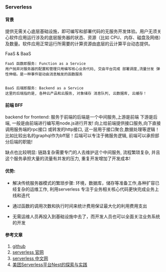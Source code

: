 ### Serverless
#### 背景

提供无需关心底层基础设施，即可编写和部署代码的无服务开发体验。用户无须关心软件应用运行涉及的底层服务器的状态、资源（比如 CPU、内存、磁盘及网络）及数量。软件应用正常运行所需要的计算资源由底层的云计算平台动态提供。

FaaS & BaaS

```
FaaS 函数即服务: Function as a Service 
用户抛弃对服务器的配置和管理只用编写核心业务代码, 交由平台完成 部署调度,流量分发 弹性伸缩。是一种事件驱动由消息触发的函数服务


BaaS 后端即服务: Backend as a Service
这里的后端指的是, 各种云产品和云服务, 对象储存 消息队列, 云数据库, 云缓存！
```

#### 前端 BFF

backend for frontend: 服务于前端的后端是一个中间服务,上游是前端 下游是后端, 一般是由前端进行编写用node.js进行开发!
向上给前端提供接口服务,向下直接调用服务端的rpc接口 或转发的http接口, 这一层用于接口聚合,数据处理等逻辑！比如比较出名的graphql作为bff层！后端可以专注于微服务逻辑, 前端可以承担部分后端的职能!

缺点也比较明显: 链路复杂需要专门的人去维护这个中间服务, 流程繁琐复杂, 并且这个服务承担大量的流量有并发的压力, 重复开发增加了开发成本!

#### 优势:

- 解决传统服务器模式的繁琐步骤: 环境，数据库，储存等准备工作,各种扩容已经复杂的运维工作, 利用serverless 专注于业务相关核心代码更快完成业务上线和迭代

- 通过函数的调用次数和执行时间来统计费用保证最大化的利用费用支出

- 无需运维人员再投入到基础设施中去了，而开发人员也可以全面关注业务系统的开发


#### 

#### 参考文章

1. [github](https://github.com/serverless/serverless/blob/master/README_CN.md)
2. [serverless 官网](https://www.serverless.com/cn/)
3. [serverless 中文网](https://serverlesscloud.cn/)
4. [美团Serverless平台Nest的探索与实践](https://tech.meituan.com/2021/04/21/nest-serverless.html)